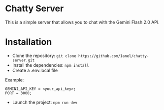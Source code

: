 # Chatty Server

This is a simple server that allows you to chat with the Gemini Flash 2.0 API.

# Installation

-   Clone the repository: `git clone https://github.com/Ianel/chatty-server.git`
-   Install the dependencies: `npm install`
-   Create a .env.local file

Example:

```
GEMINI_API_KEY = <your_api_key>;
PORT = 3000;
```

-   Launch the project: `npm run dev`
